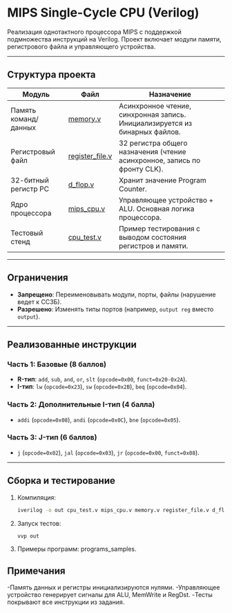 # MIPS Single-Cycle CPU (Verilog)

Реализация однотактного процессора MIPS с поддержкой подмножества инструкций на Verilog. Проект включает модули памяти, регистрового файла и управляющего устройства.

---

## Структура проекта

| Модуль                     | Файл                          | Назначение                                                                 |
|----------------------------|-------------------------------|----------------------------------------------------------------------------|
| Память команд/данных       | [memory.v](./memory.v)        | Асинхронное чтение, синхронная запись. Инициализируется из бинарных файлов. |
| Регистровый файл           | [register_file.v](./register_file.v) | 32 регистра общего назначения (чтение асинхронное, запись по фронту CLK). |
| 32-битный регистр PC       | [d_flop.v](./d_flop.v)        | Хранит значение Program Counter.                                          |
| Ядро процессора            | [mips_cpu.v](./mips_cpu.v)    | Управляющее устройство + ALU. Основная логика процессора.                 |
| Тестовый стенд             | [cpu_test.v](./cpu_test.v)    | Пример тестирования с выводом состояния регистров и памяти.              |

---

## Ограничения
- **Запрещено**: Переименовывать модули, порты, файлы (нарушение ведет к ССЗБ).
- **Разрешено**: Изменять типы портов (например, `output reg` вместо `output`).

---

## Реализованные инструкции

### Часть 1: Базовые (8 баллов)
- **R-тип**: `add`, `sub`, `and`, `or`, `slt` (`opcode=0x00`, `funct=0x20-0x2A`).
- **I-тип**: `lw` (`opcode=0x23`), `sw` (`opcode=0x2B`), `beq` (`opcode=0x04`).

### Часть 2: Дополнительные I-тип (4 балла)
- `addi` (`opcode=0x08`), `andi` (`opcode=0x0C`), `bne` (`opcode=0x05`).

### Часть 3: J-тип (6 баллов)
- `j` (`opcode=0x02`), `jal` (`opcode=0x03`), `jr` (`opcode=0x00`, `funct=0x08`).

---

## Сборка и тестирование
1. Компиляция:
   ```bash
   iverilog -o out cpu_test.v mips_cpu.v memory.v register_file.v d_flop.v util.v
   ```
2. Запуск тестов:
   ```bash
   vvp out 
   ```
3. Примеры программ: programs_samples.

## Примечания
-Память данных и регистры инициализируются нулями.
-Управляющее устройство генерирует сигналы для ALU, MemWrite и RegDst.
-Тесты покрывают все инструкции из задания.
